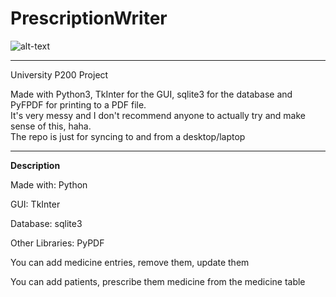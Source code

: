 # PrescriptionWriter
![alt-text](https://scontent.fzyl1-1.fna.fbcdn.net/v/t1.0-9/48356654_10213041193252578_4974826843333984256_n.jpg?_nc_cat=101&ccb=2&_nc_sid=730e14&_nc_eui2=AeFnOQ08zrX3iwJTEnfiDmx3_Uax4QPmOrv9RrHhA-Y6u-4B_KDULuqzDtjQA5fZgn8&_nc_ohc=leM7I60GxLgAX94ctzy&_nc_oc=AQkLuIjV-ctvpz9PYG8JzEDZMES1GN-OCXGsUQUw6yrsSkPwhLo4dkkR4mRxYhrhU0M&_nc_ht=scontent.fzyl1-1.fna&oh=118dbc86fcf6ac30413db7bb542b65f9&oe=5FC772EF)
<hr>
University P200 Project
<p>Made with Python3, TkInter for the GUI, sqlite3 for the database and PyFPDF for printing to a PDF file.<br>
It's very messy and I don't recommend anyone to actually try and make sense of this, haha. <br>
The repo is just for syncing to and from a desktop/laptop </p>
<hr>
<b>Description</b>
<p>Made with: Python</p>
<p>GUI: TkInter</p>
<p>Database: sqlite3</p>
<p>Other Libraries: PyPDF</p>

<p>You can add medicine entries, remove them, update them</p>
<p>You can add patients, prescribe them medicine from the medicine table</p>
